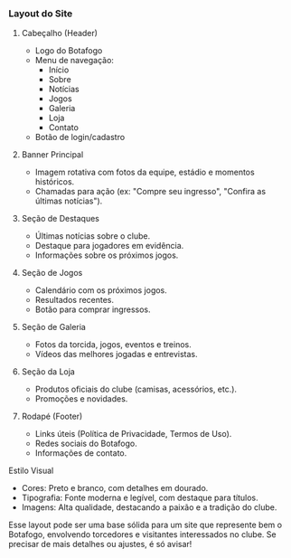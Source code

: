 
### Layout do Site

1. Cabeçalho (Header)
   - Logo do Botafogo
   - Menu de navegação:
     - Início
     - Sobre
     - Notícias
     - Jogos
     - Galeria
     - Loja
     - Contato
   - Botão de login/cadastro

2. Banner Principal
   - Imagem rotativa com fotos da equipe, estádio e momentos históricos.
   - Chamadas para ação (ex: "Compre seu ingresso", "Confira as últimas notícias").

3. Seção de Destaques
   - Últimas notícias sobre o clube.
   - Destaque para jogadores em evidência.
   - Informações sobre os próximos jogos.

4. Seção de Jogos
   - Calendário com os próximos jogos.
   - Resultados recentes.
   - Botão para comprar ingressos.

5. Seção de Galeria
   - Fotos da torcida, jogos, eventos e treinos.
   - Vídeos das melhores jogadas e entrevistas.

6. Seção da Loja
   - Produtos oficiais do clube (camisas, acessórios, etc.).
   - Promoções e novidades.

7. Rodapé (Footer)
   - Links úteis (Política de Privacidade, Termos de Uso).
   - Redes sociais do Botafogo.
   - Informações de contato.

 Estilo Visual
- Cores: Preto e branco, com detalhes em dourado.
- Tipografia: Fonte moderna e legível, com destaque para títulos.
- Imagens: Alta qualidade, destacando a paixão e a tradição do clube.

Esse layout pode ser uma base sólida para um site que represente bem o Botafogo, envolvendo torcedores e visitantes interessados no clube. Se precisar de mais detalhes ou ajustes, é só avisar!